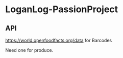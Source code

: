 # LoganLog-PassionProject




API
---
https://world.openfoodfacts.org/data for Barcodes

Need one for produce.